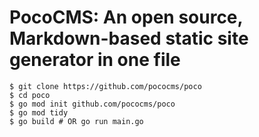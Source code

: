 # PocoCMS: An open source, Markdown-based static site generator in one file

```
$ git clone https://github.com/pococms/poco
$ cd poco
$ go mod init github.com/pococms/poco
$ go mod tidy
$ go build # OR go run main.go

```
